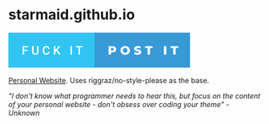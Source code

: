 # starmaid.github.io

![](./fuck-it-post-it.svg)

[Personal Website](https://starmaid.github.io). Uses riggraz/no-style-please as the base. 

*"I don't know what programmer needs to hear this, but focus on the content of your personal website - don't obsess over coding your theme" - Unknown*

